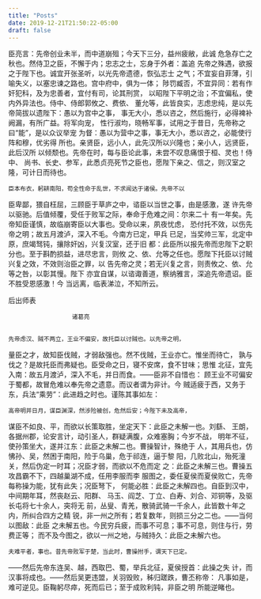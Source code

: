 ```yaml
---
title: "Posts"
date: 2019-12-21T21:50:22-05:00
draft: false
---
```


臣亮言：先帝创业未半，而中道崩殂；今天下三分，益州疲敝，此诚
危急存亡之秋也。然侍卫之臣，不懈于内；忠志之士，忘身于外者：盖追
先帝之殊遇，欲报之于陛下也。诚宜开张圣听，以光先帝遗德，恢弘志士
之气；不宜妄自菲薄，引喻失义，以塞忠谏之路也。宫中府中，俱为一体；
陟罚臧否，不宜异同：若有作奸犯科，及为忠善者，宜付有司，论其刑赏，
以昭陛下平明之治；不宜偏私，使内外异法也。侍中、侍郎郭攸之、费依、
董允等，此皆良实，志虑忠纯，是以先帝简拔以遗陛下：愚以为宫中之事，
事无大小，悉以咨之，然后施行，必得裨补阙漏，有所广益。将军向宠，
性行淑均，晓畅军事，试用之于昔日，先帝称之曰“能”，是以众议举宠
为督：愚以为营中之事，事无大小，悉以咨之，必能使行阵和穆，优劣得
所也。亲贤臣，远小人，此先汉所以兴隆也；亲小人，远贤臣，此后汉所
以倾颓也。先帝在时，每与臣论此事，未尝不叹息痛恨于桓、灵也！侍中、
尚书、长史、参军，此悉贞亮死节之臣也，愿陛下亲之、信之，则汉室之
隆，可计日而待也。

    臣本布衣，躬耕南阳，苟全性命于乱世，不求闻达于诸侯。先帝不以
臣卑鄙，猥自枉屈，三顾臣于草庐之中，谘臣以当世之事，由是感激，遂
许先帝以驱驰。后值倾覆，受任于败军之际，奉命于危难之间：尔来二十
有一年矣。先帝知臣谨慎，故临崩寄臣以大事也。受命以来，夙夜忧虑，
恐付托不效，以伤先帝之明；故五月渡泸，深入不毛。今南方已定，甲兵
已足，当奖帅三军，北定中原，庶竭驽钝，攘除奸凶，兴复汉室，还于旧
都：此臣所以报先帝而忠陛下之职分也。至于斟酌损益，进尽忠言，则攸
之、依、允等之任也。愿陛下托臣以讨贼兴复之效，不效则治臣之罪，以
告先帝之灵；若无兴复之言，则责攸之、依、允等之咎，以彰其慢。陛下
亦宜自谋，以谘诹善道，察纳雅言，深追先帝遗诏。臣不胜受恩感激！今
当远离，临表涕泣，不知所云。



后出师表

                      诸葛亮


    先帝虑汉、贼不两立，王业不偏安，故托臣以讨贼也。以先帝之明，
量臣之才，故知臣伐贼，才弱敌强也。然不伐贼，王业亦亡。惟坐而待亡，
孰与伐之？是故托臣而弗疑也。臣受命之日，寝不安席，食不甘味；思惟
北征，宜先入南：故五月渡泸，深入不毛，并日而食。——臣非不自惜也：
顾王业不可偏安于蜀都，故冒危难以奉先帝之遗意。而议者谓为非计。今
贼适疲于西，又务于东，兵法“乘劳”：此进趋之时也。谨陈其事如左：

    高帝明并日月，谋臣渊深，然涉险被创，危然后安；今陛下未及高帝，
谋臣不如良、平，而欲以长策取胜，坐定天下：此臣之未解一也。刘繇、
王朗，各据州郡，论安言计，动引圣人，群疑满腹，众难塞胸；今岁不战，
明年不征，使孙策坐大，遂并江东：此臣之未解二也。曹操智计，殊绝于
人，其用兵也，仿怫孙、吴，然困于南阳，险于乌巢，危于祁连，逼于黎
阳，几败北山，殆死潼关，然后伪定一时耳；况臣才弱，而欲以不危而定
之：此臣之未解三也。曹操五攻昌霸不下，四越巢湖不成，任用李服而李
服图之，委任夏侯而夏侯败亡，先帝每称操为能，犹有此失；况臣弩下，
何能必胜：此臣之未解四也。自臣到汉中，中间期年耳，然丧赵云、阳群、
马玉、阎芝、丁立、白寿、刘合、邓铜等，及驱长屯将七十余人，突将无
前，丛叟、青羌，散骑武骑一千余人，此皆数十年之内，所纠合四方之精
锐，非一州之所有；若复数年，则损三分之二也。——当何以图敌：此臣
之未解五也。今民穷兵疲，而事不可息；事不可息，则住与行，劳费正等；
而不及今图之，欲以一州之地，与贼持久：此臣之未解六也。

    夫难平者，事也。昔先帝败军于楚，当此时，曹操拊手，谓天下已定。
——然后先帝东连吴、越，西取巴、蜀，举兵北征，夏侯授首：此操之失
计，而汉事将成也。——然后吴更违盟，关羽毁败，秭归蹉跌，曹丕称帝：
凡事如是，难可逆见。臣鞠躬尽瘁，死而后已；至于成败利钝，非臣之明
所能逆睹也。

